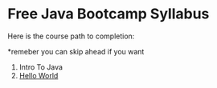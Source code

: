 # Free Java Bootcamp Syllabus

Here is the course path to completion: 

*remeber you can skip ahead if you want

1. Intro To Java
2. [Hello World](hello_world)
